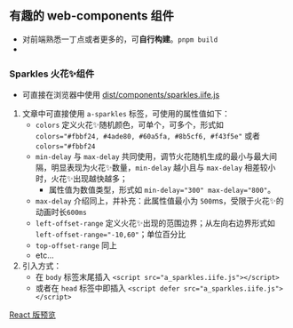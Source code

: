 ## 有趣的 web-components 组件

- 对前端熟悉一丁点或者更多的，可**自行构建**。`pnpm build`
- 
### Sparkles 火花✨组件

- 可直接在浏览器中使用 [dist/components/sparkles.iife.js](/./dist/components/a_sparkles.iife.js)

1. 文章中可直接使用 `a-sparkles` 标签，可使用的属性值如下：
    - `colors` 定义火花✨随机颜色，可单个，可多个，形式如 `colors="#fbbf24, #4ade80, #60a5fa, #8b5cf6, #f43f5e"` 或者 `colors="#fbbf24`
    - `min-delay` 与 `max-delay` 共同使用，调节火花随机生成的最小与最大间隔，明显表现为火花✨数量，`min-delay` 越小且与 `max-delay` 相差较小时，火花✨出现越快越多；
      - 属性值为数值类型，形式如 `min-delay="300" max-delay="800"`。
    - `max-delay` 介绍同上，并补充：此属性值最小为 `500`ms，受限于火花✨的动画时长`600ms`
    - `left-offset-range` 定义火花✨出现的范围边界；从左向右边界形式如 `left-offset-range="-10,60"`；单位百分比
    - `top-offset-range` 同上
    - etc...
2. 引入方式：
   - 在 `body` 标签末尾插入 `<script src="a_sparkles.iife.js"></script>`
   - 或者在 `head` 标签中即插入 `<script defer src="a_sparkles.iife.js"></script>`

[React 版预览](https://next.aerowang.cn/p/a87c8524-664b-46a5-826d-b029b67d3022/mdx-zi-ding-yi-zu-jian)
